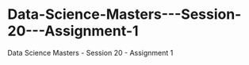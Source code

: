 # Data-Science-Masters---Session-20---Assignment-1
Data Science Masters - Session 20 - Assignment 1
